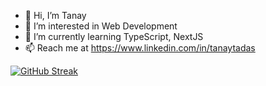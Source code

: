 - 👋 Hi, I’m Tanay
- 👀 I’m interested in Web Development
- 🌱 I’m currently learning TypeScript, NextJS
- 📫 Reach me at https://www.linkedin.com/in/tanaytadas

[![GitHub Streak](https://streak-stats.demolab.com/?user=tanaytadas16&theme=highcontrast)](https://git.io/streak-stats)

<!---
tanaytadas16/tanaytadas16 is a ✨ special ✨ repository because its `README.md` (this file) appears on your GitHub profile.
You can click the Preview link to take a look at your changes.
--->
